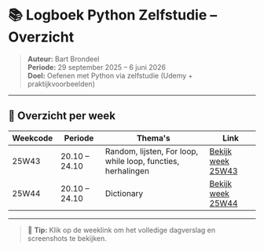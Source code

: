 # 📚 Logboek Python Zelfstudie – Overzicht

> **Auteur:** Bart Brondeel  
> **Periode:** 29 september 2025 – 6 juni 2026  
> **Doel:** Oefenen met Python via zelfstudie (Udemy + praktijkvoorbeelden)

---

## 📅 Overzicht per week

| Weekcode | Periode | Thema's | Link |
|-----------|----------|----------|------|
| 25W43 | 20.10 – 24.10 | Random, lijsten, For loop, while loop, functies, herhalingen | [Bekijk week 25W43](Logs/25W43.md) |
| 25W44 | 20.10 – 24.10 | Dictionary | [Bekijk week 25W44](Logs/25W44.md) |

---

> 📎 **Tip:** Klik op de weeklink om het volledige dagverslag en screenshots te bekijken.



